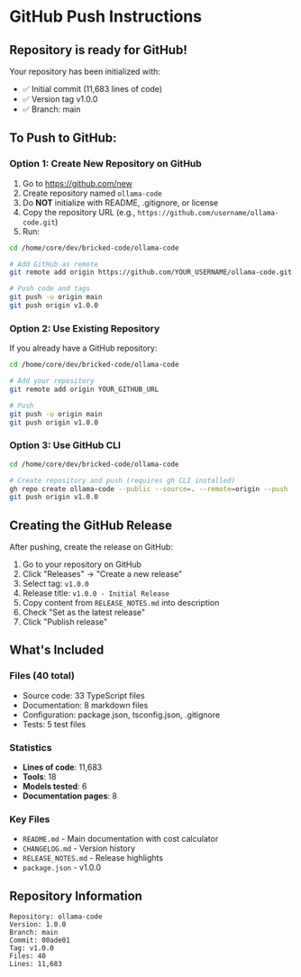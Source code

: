 # GitHub Push Instructions

## Repository is ready for GitHub!

Your repository has been initialized with:
- ✅ Initial commit (11,683 lines of code)
- ✅ Version tag v1.0.0
- ✅ Branch: main

## To Push to GitHub:

### Option 1: Create New Repository on GitHub

1. Go to https://github.com/new
2. Create repository named `ollama-code`
3. Do **NOT** initialize with README, .gitignore, or license
4. Copy the repository URL (e.g., `https://github.com/username/ollama-code.git`)
5. Run:

```bash
cd /home/core/dev/bricked-code/ollama-code

# Add GitHub as remote
git remote add origin https://github.com/YOUR_USERNAME/ollama-code.git

# Push code and tags
git push -u origin main
git push origin v1.0.0
```

### Option 2: Use Existing Repository

If you already have a GitHub repository:

```bash
cd /home/core/dev/bricked-code/ollama-code

# Add your repository
git remote add origin YOUR_GITHUB_URL

# Push
git push -u origin main
git push origin v1.0.0
```

### Option 3: Use GitHub CLI

```bash
cd /home/core/dev/bricked-code/ollama-code

# Create repository and push (requires gh CLI installed)
gh repo create ollama-code --public --source=. --remote=origin --push
git push origin v1.0.0
```

## Creating the GitHub Release

After pushing, create the release on GitHub:

1. Go to your repository on GitHub
2. Click "Releases" → "Create a new release"
3. Select tag: `v1.0.0`
4. Release title: `v1.0.0 - Initial Release`
5. Copy content from `RELEASE_NOTES.md` into description
6. Check "Set as the latest release"
7. Click "Publish release"

## What's Included

### Files (40 total)
- Source code: 33 TypeScript files
- Documentation: 8 markdown files
- Configuration: package.json, tsconfig.json, .gitignore
- Tests: 5 test files

### Statistics
- **Lines of code**: 11,683
- **Tools**: 18
- **Models tested**: 6
- **Documentation pages**: 8

### Key Files
- `README.md` - Main documentation with cost calculator
- `CHANGELOG.md` - Version history
- `RELEASE_NOTES.md` - Release highlights
- `package.json` - v1.0.0

## Repository Information

```
Repository: ollama-code
Version: 1.0.0
Branch: main
Commit: 00ade01
Tag: v1.0.0
Files: 40
Lines: 11,683
